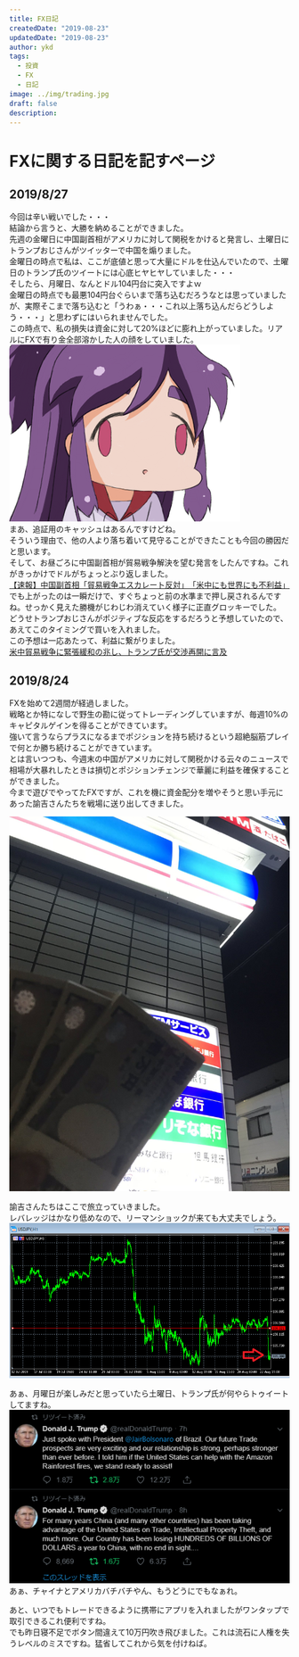 ```yaml
---
title: FX日記
createdDate: "2019-08-23"
updatedDate: "2019-08-23"
author: ykd
tags:
  - 投資
  - FX
  - 日記
image: ../img/trading.jpg
draft: false
description: 
---
```


# FXに関する日記を記すページ

## 2019/8/27
今回は辛い戦いでした・・・  
結論から言うと、大勝を納めることができました。  
先週の金曜日に中国副首相がアメリカに対して関税をかけると発言し、土曜日にトランプおじさんがツイッターで中国を煽りました。  
金曜日の時点で私は、ここが底値と思って大量にドルを仕込んでいたので、土曜日のトランプ氏のツイートには心底ヒヤヒヤしていました・・・  
そしたら、月曜日、なんとドル104円台に突入ですよｗ  
金曜日の時点でも最悪104円台ぐらいまで落ち込むだろうなとは思っていましたが、実際そこまで落ち込むと「うわぁ・・・これ以上落ち込んだらどうしよう・・・」と思わずにはいられませんでした。  
この時点で、私の損失は資金に対して20%ほどに膨れ上がっていました。リアルにFXで有り金全部溶かした人の顔をしていました。  
![](./fx_meltdown.png)  
まあ、追証用のキャッシュはあるんですけどね。  
そういう理由で、他の人より落ち着いて見守ることができたことも今回の勝因だと思います。  
そして、お昼ごろに中国副首相が貿易戦争解決を望む発言をしたんですね。これがきっかけでドルがちょっとぶり返しました。    
[【速報】中国副首相「貿易戦争エスカレート反対」　「米中にも世界にも不利益」](https://www.fnn.jp/posts/00422959CX/201908261144_CX_CX)  
でも上がったのは一瞬だけで、すぐちょっと前の水準まで押し戻されるんですね。せっかく見えた勝機がじわじわ消えていく様子に正直グロッキーでした。  
どうせトランプおじさんがポジティブな反応をするだろうと予想していたので、あえてこのタイミングで買いを入れました。  
この予想は一応あたって、利益に繋がりました。  
[米中貿易戦争に緊張緩和の兆し、トランプ氏が交渉再開に言及](https://www.afpbb.com/articles/-/3241489)  


## 2019/8/24
FXを始めて2週間が経過しました。  
戦略とか特になしで野生の勘に従ってトレーディングしていますが、毎週10%のキャピタルゲインを得ることができています。  
強いて言うならプラスになるまでポジションを持ち続けるという超絶脳筋プレイで何とか勝ち続けることができています。  
とは言いつつも、今週末の中国がアメリカに対して関税かける云々のニュースで相場が大暴れしたときは損切とポジションチェンジで華麗に利益を確保することができました。  
今まで遊びでやってたFXですが、これを機に資金配分を増やそうと思い手元にあった諭吉さんたちを戦場に送り出してきました。  

![](./yukichi.jpg)  

諭吉さんたちはここで旅立っていきました。  
レバレッジはかなり低めなので、リーマンショックが来ても大丈夫でしょう。  
![](2019-8-23.png)

あぁ、月曜日が楽しみだと思っていたら土曜日、トランプ氏が何やらトゥイートしてますね。
![](./trump.png)  
あぁ、チャイナとアメリカバチバチやん、もうどうにでもなぁれ。  

あと、いつでもトレードできるように携帯にアプリを入れましたがワンタップで取引できるこれ便利ですね。  
でも昨日寝不足でボタン間違えて10万円吹き飛びました。これは流石に人権を失うレベルのミスですね。猛省してこれから気を付けねば。  



